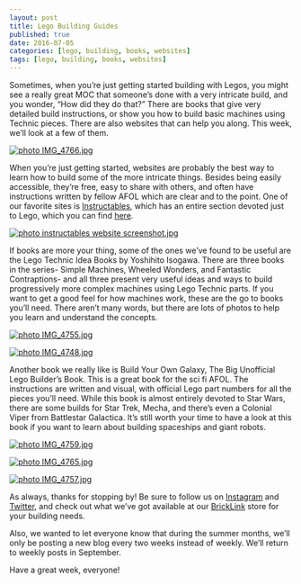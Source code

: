 ```yaml
---
layout: post
title: Lego Building Guides
published: true
date: 2016-07-05
categories: [lego, building, books, websites]
tags: [lego, building, books, websites]
---
```


Sometimes, when you’re just getting started building with Legos, you might see a really great MOC that someone’s done with a very intricate build, and you wonder, “How did they do that?”  There are books that give very detailed build instructions, or show you how to build basic machines using Technic pieces.  There are also websites that can help you along.  This week, we’ll look at a few of them.

<a href="http://s63.photobucket.com/user/anellas/media/IMG_4766.jpg.html" target="_blank"><img src="http://i63.photobucket.com/albums/h144/anellas/IMG_4766.jpg" border="0" alt=" photo IMG_4766.jpg"/></a>

When you’re just getting started, websites are probably the best way to learn how to build some of the more intricate things.  Besides being easily accessible, they’re free, easy to share with others, and often have instructions written by fellow AFOL which are clear and to the point.  One of our favorite sites is [Instructables](http://www.instructables.com/), which has an entire section devoted just to Lego, which you can find [here]( http://www.instructables.com/tag/type-id/category-play/channel-lego/).  

<a href="http://s63.photobucket.com/user/anellas/media/instructables%20website%20screenshot.jpg.html" target="_blank"><img src="http://i63.photobucket.com/albums/h144/anellas/instructables%20website%20screenshot.jpg" border="0" alt=" photo instructables website screenshot.jpg"/></a>

If books are more your thing, some of the ones we’ve found to be useful are the Lego Technic Idea Books by Yoshihito Isogawa.  There are three books in the series- Simple Machines, Wheeled Wonders, and Fantastic Contraptions- and all three present very useful ideas and ways to build progressively more complex machines using Lego Technic parts.  If you want to get a good feel for how machines work, these are the go to books you’ll need.  There aren’t many words, but there are lots of photos to help you learn and understand the concepts.

<a href="http://s63.photobucket.com/user/anellas/media/IMG_4755.jpg.html" target="_blank"><img src="http://i63.photobucket.com/albums/h144/anellas/IMG_4755.jpg" border="0" alt=" photo IMG_4755.jpg"/></a>

<a href="http://s63.photobucket.com/user/anellas/media/IMG_4748.jpg.html" target="_blank"><img src="http://i63.photobucket.com/albums/h144/anellas/IMG_4748.jpg" border="0" alt=" photo IMG_4748.jpg"/></a>

Another book we really like is Build Your Own Galaxy, The Big Unofficial Lego Builder’s Book.  This is a great book for the sci fi AFOL.  The instructions are written and visual, with official Lego part numbers for all the pieces you’ll need.  While this book is almost entirely devoted to Star Wars, there are some builds for Star Trek, Mecha, and there’s even a Colonial Viper from Battlestar Galactica.  It’s still worth your time to have a look at this book if you want to learn about building spaceships and giant robots.

<a href="http://s63.photobucket.com/user/anellas/media/IMG_4759.jpg.html" target="_blank"><img src="http://i63.photobucket.com/albums/h144/anellas/IMG_4759.jpg" border="0" alt=" photo IMG_4759.jpg"/></a>

<a href="http://s63.photobucket.com/user/anellas/media/IMG_4765.jpg.html" target="_blank"><img src="http://i63.photobucket.com/albums/h144/anellas/IMG_4765.jpg" border="0" alt=" photo IMG_4765.jpg"/></a>

<a href="http://s63.photobucket.com/user/anellas/media/IMG_4757.jpg.html" target="_blank"><img src="http://i63.photobucket.com/albums/h144/anellas/IMG_4757.jpg" border="0" alt=" photo IMG_4757.jpg"/></a>

As always, thanks for stopping by!  Be sure to follow us on [Instagram]( https://www.instagram.com/adobe_brick/) and [Twitter]( https://twitter.com/AdobeBrick ), and check out what we’ve got available at our [BrickLink]( http://www.bricklink.com/store.asp?p=AdobeBrick) store for your building needs.

Also, we wanted to let everyone know that during the summer months, we’ll only be posting a new blog every two weeks instead of weekly.  We’ll return to weekly posts in September.

Have a great week, everyone!
